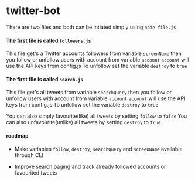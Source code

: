# twitter-bot

There are two files and both can be intiated simply using `node file.js`

#### The first file is called `followers.js`
This file get's a Twitter accounts followers from variable `screenName`
then you follow or unfollow users with account from variable `account`
`account` will use the API keys from config.js
To unfollow set the variable `destroy` to `true`


#### The first file is called `search.js`
This file get's all tweets from variable `searchQuery`
then you follow or unfollow users with account from variable `account`
`account` will use the API keys from config.js
To unfollow set the variable `destroy` to `true`

You can also simply favourite(like) all tweets by setting `follow` to `false`
You can also unfavourite(unlike) all tweets by setting `destroy` to `true`

#### roadmap

- Make variables `follow`, `destroy`, `searchQuery` and `screenName` available through CLI

- Improve search paging and track already followed accounts or favourited tweets
